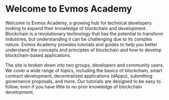 # Welcome to Evmos Academy

Welcome to Evmos Academy, a growing hub for technical developers looking to expand their knowledge of blockchain and development. Blockchain is a revolutionary technology that has the potential to transform industries, but understanding it can be challenging due to its complex nature. Evmos Academy provides tutorials and guides to help you better understand the concepts and principles of blockchain and how to develop blockchain-based applications.

The site is broken down into two groups, developers and community users. We cover a wide range of topics, including the basics of blockchain, smart contract development, decentralized applications (dApps), submitting governance proposals, and more. Our tutorials are designed to be easy to follow, even if you have little to no prior knowledge of blockchain development.
